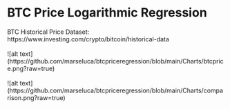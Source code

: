 <h1>BTC Price Logarithmic Regression</h1>
BTC Historical Price Dataset: https://www.investing.com/crypto/bitcoin/historical-data
<br>
<br>
![alt text](https://github.com/marseluca/btcpriceregression/blob/main/Charts/btcprice.png?raw=true)
<br>
<br>
![alt text](https://github.com/marseluca/btcpriceregression/blob/main/Charts/comparison.png?raw=true)


